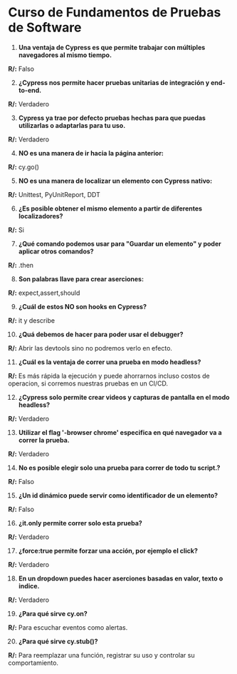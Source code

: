 # Curso de Fundamentos de Pruebas de Software

1. **Una ventaja de Cypress es que permite trabajar con múltiples navegadores al mismo tiempo.**

**R/:** Falso

2. **¿Cypress nos permite hacer pruebas unitarias de integración y end-to-end.**

**R/:** Verdadero

3. **Cypress ya trae por defecto pruebas hechas para que puedas utilizarlas o adaptarlas para tu uso.**

**R/:** Verdadero

4. **NO es una manera de ir hacia la página anterior:**

**R/:** cy.go()

5. **NO es una manera de localizar un elemento con Cypress nativo:**

**R/:** Unittest, PyUnitReport, DDT

6. **¿Es posible obtener el mismo elemento a partir de diferentes localizadores?**

**R/:** Si

7. **¿Qué comando podemos usar para "Guardar un elemento" y poder aplicar otros comandos?**

**R/:** .then

8. **Son palabras llave para crear aserciones:**

**R/:** expect,assert,should

9. **¿Cuál de estos NO son hooks en Cypress?**

**R/:** it y describe

10. **¿Quá debemos de hacer para poder usar el debugger?**

**R/:** Abrir las devtools sino no podremos verlo en efecto.

11. **¿Cuál es la ventaja de correr una prueba en modo headless?**

**R/:** Es más rápida la ejecución y puede ahorrarnos incluso costos de operacion, si corremos nuestras pruebas en un CI/CD.

12. **¿Cypress solo permite crear videos y capturas de pantalla en el modo headless?**

**R/:** Verdadero

13. **Utilizar el flag '-browser chrome' especifica en qué navegador va a correr la prueba.**

**R/:** Verdadero

14. **No es posible elegir solo una prueba para correr de todo tu script.?**

**R/:** Falso

15. **¿Un id dinámico puede servir como identificador de un elemento?**

**R/:** Falso

16. **¿it.only permite correr solo esta prueba?**

**R/:** Verdadero

17. **¿force:true permite forzar una acción, por ejemplo el click?**

**R/:** Verdadero

18. **En un dropdown puedes hacer aserciones basadas en valor, texto o indice.**

**R/:** Verdadero

19. **¿Para qué sirve cy.on?**

**R/:** Para escuchar eventos como alertas.

20. **¿Para qué sirve cy.stub()?**

**R/:** Para reemplazar una función, registrar su uso y controlar su comportamiento.